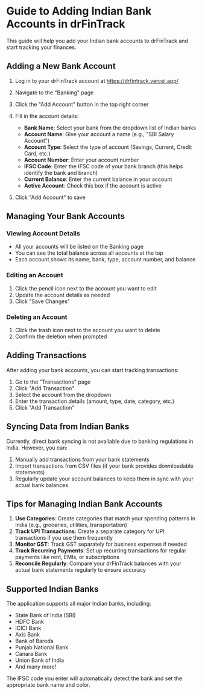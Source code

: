 # Guide to Adding Indian Bank Accounts in drFinTrack

This guide will help you add your Indian bank accounts to drFinTrack and start tracking your finances.

## Adding a New Bank Account

1. Log in to your drFinTrack account at https://drfintrack.vercel.app/
2. Navigate to the "Banking" page
3. Click the "Add Account" button in the top right corner
4. Fill in the account details:

   - **Bank Name**: Select your bank from the dropdown list of Indian banks
   - **Account Name**: Give your account a name (e.g., "SBI Salary Account")
   - **Account Type**: Select the type of account (Savings, Current, Credit Card, etc.)
   - **Account Number**: Enter your account number
   - **IFSC Code**: Enter the IFSC code of your bank branch (this helps identify the bank and branch)
   - **Current Balance**: Enter the current balance in your account
   - **Active Account**: Check this box if the account is active

5. Click "Add Account" to save

## Managing Your Bank Accounts

### Viewing Account Details
- All your accounts will be listed on the Banking page
- You can see the total balance across all accounts at the top
- Each account shows its name, bank, type, account number, and balance

### Editing an Account
1. Click the pencil icon next to the account you want to edit
2. Update the account details as needed
3. Click "Save Changes"

### Deleting an Account
1. Click the trash icon next to the account you want to delete
2. Confirm the deletion when prompted

## Adding Transactions

After adding your bank accounts, you can start tracking transactions:

1. Go to the "Transactions" page
2. Click "Add Transaction"
3. Select the account from the dropdown
4. Enter the transaction details (amount, type, date, category, etc.)
5. Click "Add Transaction"

## Syncing Data from Indian Banks

Currently, direct bank syncing is not available due to banking regulations in India. However, you can:

1. Manually add transactions from your bank statements
2. Import transactions from CSV files (if your bank provides downloadable statements)
3. Regularly update your account balances to keep them in sync with your actual bank balances

## Tips for Managing Indian Bank Accounts

1. **Use Categories**: Create categories that match your spending patterns in India (e.g., groceries, utilities, transportation)
2. **Track UPI Transactions**: Create a separate category for UPI transactions if you use them frequently
3. **Monitor GST**: Track GST separately for business expenses if needed
4. **Track Recurring Payments**: Set up recurring transactions for regular payments like rent, EMIs, or subscriptions
5. **Reconcile Regularly**: Compare your drFinTrack balances with your actual bank statements regularly to ensure accuracy

## Supported Indian Banks

The application supports all major Indian banks, including:
- State Bank of India (SBI)
- HDFC Bank
- ICICI Bank
- Axis Bank
- Bank of Baroda
- Punjab National Bank
- Canara Bank
- Union Bank of India
- And many more!

The IFSC code you enter will automatically detect the bank and set the appropriate bank name and color.
